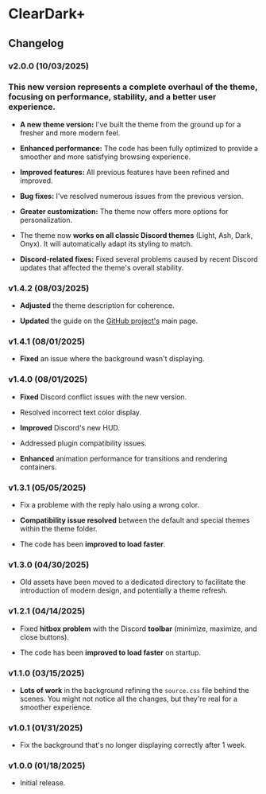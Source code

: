 # ClearDark+

## Changelog

### v2.0.0 (10/03/2025)

### **This new version** represents a complete overhaul of the theme, focusing on performance, stability, and a better user experience.

* **A new theme version:** I've built the theme from the ground up for a fresher and more modern feel.

* **Enhanced performance:** The code has been fully optimized to provide a smoother and more satisfying browsing experience.

* **Improved features:** All previous features have been refined and improved.

* **Bug fixes:** I've resolved numerous issues from the previous version.

* **Greater customization:** The theme now offers more options for personalization.

* The theme now **works on all classic Discord themes** (Light, Ash, Dark, Onyx). It will automatically adapt its styling to match.

* **Discord-related fixes:** Fixed several problems caused by recent Discord updates that affected the theme's overall stability.

### v1.4.2 (08/03/2025)

* **Adjusted** the theme description for coherence.

* **Updated** the guide on the [GitHub project's](https://fo-lighty.github.io/ClearDark-Plus) main page.

### v1.4.1 (08/01/2025)

* **Fixed** an issue where the background wasn't displaying.

### v1.4.0 (08/01/2025)

* **Fixed** Discord conflict issues with the new version.

* Resolved incorrect text color display.

* **Improved** Discord's new HUD.

* Addressed plugin compatibility issues.

* **Enhanced** animation performance for transitions and rendering containers.

### v1.3.1 (05/05/2025)

* Fix a probleme with the reply halo using a wrong color.

* **Compatibility issue resolved** between the default and special themes within the theme folder.

* The code has been **improved to load faster**.

### v1.3.0 (04/30/2025)

* Old assets have been moved to a dedicated directory to facilitate the introduction of modern design, and potentially a theme refresh.

### v1.2.1 (04/14/2025)

* Fixed **hitbox problem** with the Discord **toolbar** (minimize, maximize, and close buttons).

* The code has been **improved to load faster** on startup.

### v1.1.0 (03/15/2025)
* **Lots of work** in the background refining the `source.css` file behind the scenes. You might not notice all the changes, but they're real for a smoother experience.

### v1.0.1 (01/31/2025)
* Fix the background that's no longer displaying correctly after 1 week.

### v1.0.0 (01/18/2025)
* Initial release.
